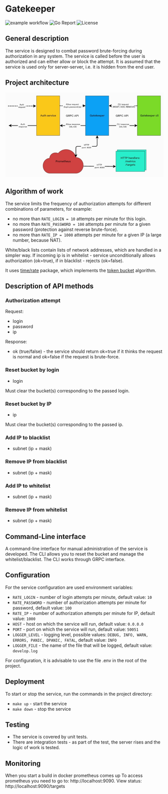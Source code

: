# Gatekeeper
![example workflow](https://github.com/maypok86/gatekeeper/actions/workflows/test.yml/badge.svg)
![Go Report](https://goreportcard.com/badge/github.com/maypok86/gatekeeper)
![License](https://img.shields.io/badge/license-MIT-green)

## General description
The service is designed to combat password brute-forcing during authorization in any system.
The service is called before the user is authorized and can either allow or block the attempt.
It is assumed that the service is used only for server-server, i.e. it is hidden from the end user.

## Project architecture
<img src="assets/architecture.jpg">

## Algorithm of work
The service limits the frequency of authorization attempts for different combinations of parameters, for example:
* no more than `RATE_LOGIN = 10` attempts per minute for this login.
* no more than `RATE_PASSWORD = 100` attempts per minute for a given password (protection against reverse brute-force).
* no more than `RATE_IP = 1000` attempts per minute for a given IP (a large number, because NAT).

White/black lists contain lists of network addresses, which are handled in a simpler way.
If incoming ip is in whitelist - service unconditionally allows authorization (ok=true), if in blacklist - rejects (ok=false).

It uses [time/rate](https://pkg.go.dev/golang.org/x/time/rate) package, which implements the [token bucket](https://en.wikipedia.org/wiki/Token_bucket) algorithm.

## Description of API methods

### Authorization attempt
Request:
* login
* password
* ip

Response:
* ok (true/false) - the service should return ok=true if it thinks the request is normal
and ok=false if the request is brute-force.

### Reset bucket by login
* login

Must clear the bucket(s) corresponding to the passed login.

### Reset bucket by IP
* ip

Must clear the bucket(s) corresponding to the passed ip.

### Add IP to blacklist
* subnet (ip + mask)

### Remove IP from blacklist
* subnet (ip + mask)

### Add IP to whitelist
* subnet (ip + mask)

### Remove IP from whitelist
* subnet (ip + mask)

## Command-Line interface
A command-line interface for manual administration of the service is developed.
The CLI allows you to reset the bucket and manage the whitelist/blacklist.
The CLI works through GRPC interface.

## Configuration
For the service configuration are used environment variables:
* `RATE_LOGIN` - number of login attempts per minute, default value: `10 `
* `RATE_PASSWORD` - number of authorization attempts per minute for password, default value: `100`
* `RATE_IP` - number of authorization attempts per minute for IP, default value: `1000`
* `HOST` - host on which the service will run, default value: `0.0.0.0`
* `PORT` - port on which the service will run, default value: `50051`
* `LOGGER_LEVEL` - logging level, possible values: `DEBUG, INFO, WARN, ERRORS, PANIC, DPANIC, FATAL`, default value: `INFO`
* `LOGGER_FILE` - the name of the file that will be logged, default value: `develop.log`

For configuration, it is advisable to use the file .env in the root of the project.

## Deployment
To start or stop the service, run the commands in the project directory:
* `make up` - start the service
* `make down` - stop the service

## Testing
* The service is covered by unit tests.
* There are integration tests - as part of the test, the server rises and the logic of work is tested.

## Monitoring
When you start a build in docker prometheus comes up
To access prometheus you need to go to: http://localhost:9090.
View status: http://localhost:9090/targets
